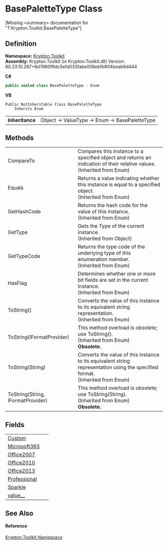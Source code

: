 # BasePaletteType Class


\[Missing &lt;summary&gt; documentation for "T:Krypton.Toolkit.BasePaletteType"\]



## Definition
**Namespace:** <a href="79d2eac2-21f4-54ff-7552-b20c33c30600.md">Krypton.Toolkit</a>  
**Assembly:** Krypton.Toolkit (in Krypton.Toolkit.dll) Version: 80.23.10.287+8d7660f9dc5efd033fabe008ebfb904beab6d444

**C#**
``` C#
public sealed class BasePaletteType : Enum
```
**VB**
``` VB
Public NotInheritable Class BasePaletteType
	Inherits Enum
```

<table><tr><td><strong>Inheritance</strong></td><td>Object  →  ValueType  →  Enum  →  BasePaletteType</td></tr>
</table>



## Methods
<table>
<tr>
<td>CompareTo</td>
<td>Compares this instance to a specified object and returns an indication of their relative values.<br />(Inherited from Enum)</td></tr>
<tr>
<td>Equals</td>
<td>Returns a value indicating whether this instance is equal to a specified object.<br />(Inherited from Enum)</td></tr>
<tr>
<td>GetHashCode</td>
<td>Returns the hash code for the value of this instance.<br />(Inherited from Enum)</td></tr>
<tr>
<td>GetType</td>
<td>Gets the Type of the current instance.<br />(Inherited from Object)</td></tr>
<tr>
<td>GetTypeCode</td>
<td>Returns the type code of the underlying type of this enumeration member.<br />(Inherited from Enum)</td></tr>
<tr>
<td>HasFlag</td>
<td>Determines whether one or more bit fields are set in the current instance.<br />(Inherited from Enum)</td></tr>
<tr>
<td>ToString()</td>
<td>Converts the value of this instance to its equivalent string representation.<br />(Inherited from Enum)</td></tr>
<tr>
<td>ToString(IFormatProvider)</td>
<td>This method overload is obsolete; use ToString().<br />(Inherited from Enum)<br /><strong>Obsolete.</strong></td></tr>
<tr>
<td>ToString(String)</td>
<td>Converts the value of this instance to its equivalent string representation using the specified format.<br />(Inherited from Enum)</td></tr>
<tr>
<td>ToString(String, IFormatProvider)</td>
<td>This method overload is obsolete; use ToString(String).<br />(Inherited from Enum)<br /><strong>Obsolete.</strong></td></tr>
</table>

## Fields
<table>
<tr>
<td><a href="fc2f4c9c-c304-e203-54e3-346f23abd1ed.md">Custom</a></td>
<td> </td></tr>
<tr>
<td><a href="4d4679eb-bfaf-812d-f51d-8239281fa59e.md">Microsoft365</a></td>
<td> </td></tr>
<tr>
<td><a href="ac885df8-3447-deef-85ea-67a3f44a9b16.md">Office2007</a></td>
<td> </td></tr>
<tr>
<td><a href="121ec67e-8455-365a-7751-e3e938005cad.md">Office2010</a></td>
<td> </td></tr>
<tr>
<td><a href="b2fc9b43-d93e-3db6-07ef-538bea7aea4b.md">Office2013</a></td>
<td> </td></tr>
<tr>
<td><a href="5c758b2e-fbb0-e53c-6ac3-a31775f48fbf.md">Professional</a></td>
<td> </td></tr>
<tr>
<td><a href="d7c53639-c2a7-9f41-ac13-441f82bd50ef.md">Sparkle</a></td>
<td> </td></tr>
<tr>
<td><a href="51f71306-4b64-6533-1492-e48d182aa62f.md">value__</a></td>
<td> </td></tr>
</table>

## See Also


#### Reference
<a href="79d2eac2-21f4-54ff-7552-b20c33c30600.md">Krypton.Toolkit Namespace</a>  
